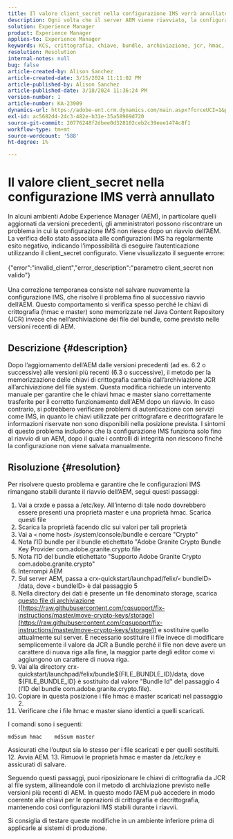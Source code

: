 ```yaml
---
title: Il valore client_secret nella configurazione IMS verrà annullato
description: Ogni volta che il server AEM viene riavviato, la configurazione IMS smetterà di funzionare e l’utente deve entrare nella configurazione e salvarla nuovamente.
solution: Experience Manager
product: Experience Manager
applies-to: Experience Manager
keywords: KCS, crittografia, chiave, bundle, archiviazione, jcr, hmac, master
resolution: Resolution
internal-notes: null
bug: false
article-created-by: Alison Sanchez
article-created-date: 3/15/2024 11:11:02 PM
article-published-by: Alison Sanchez
article-published-date: 3/18/2024 11:36:24 PM
version-number: 1
article-number: KA-23909
dynamics-url: https://adobe-ent.crm.dynamics.com/main.aspx?forceUCI=1&pagetype=entityrecord&etn=knowledgearticle&id=10374947-21e3-ee11-904c-6045bd006b25
exl-id: ac5682d4-24c3-482e-b31e-35a58969d720
source-git-commit: 20776248f2dbee0d328102ceb2c39eee1474c8f1
workflow-type: tm+mt
source-wordcount: '588'
ht-degree: 1%

---
```


# Il valore client_secret nella configurazione IMS verrà annullato


In alcuni ambienti Adobe Experience Manager (AEM), in particolare quelli aggiornati da versioni precedenti, gli amministratori possono riscontrare un problema in cui la configurazione IMS non riesce dopo un riavvio dell’AEM. La verifica dello stato associata alle configurazioni IMS ha regolarmente esito negativo, indicando l’impossibilità di eseguire l’autenticazione utilizzando il client_secret configurato. Viene visualizzato il seguente errore:
<br><br>{&quot;error&quot;:&quot;invalid_client&quot;,&quot;error_description&quot;:&quot;parametro client_secret non valido&quot;}<br><br>
Una correzione temporanea consiste nel salvare nuovamente la configurazione IMS, che risolve il problema fino al successivo riavvio dell’AEM. Questo comportamento si verifica spesso perché le chiavi di crittografia (hmac e master) sono memorizzate nel Java Content Repository (JCR) invece che nell’archiviazione dei file del bundle, come previsto nelle versioni recenti di AEM.

## Descrizione {#description}


Dopo l’aggiornamento dell’AEM dalle versioni precedenti (ad es. 6.2 o successive) alle versioni più recenti (6.3 o successive), il metodo per la memorizzazione delle chiavi di crittografia cambia dall’archiviazione JCR all’archiviazione del file system. Questa modifica richiede un intervento manuale per garantire che le chiavi hmac e master siano correttamente trasferite per il corretto funzionamento dell&#39;AEM dopo un riavvio. In caso contrario, si potrebbero verificare problemi di autenticazione con servizi come IMS, in quanto le chiavi utilizzate per crittografare e decrittografare le informazioni riservate non sono disponibili nella posizione prevista. I sintomi di questo problema includono che la configurazione IMS funziona solo fino al riavvio di un AEM, dopo il quale i controlli di integrità non riescono finché la configurazione non viene salvata manualmente.


## Risoluzione {#resolution}


Per risolvere questo problema e garantire che le configurazioni IMS rimangano stabili durante il riavvio dell’AEM, segui questi passaggi:

1. Vai a crxde e passa a /etc/key. All’interno di tale nodo dovrebbero essere presenti una proprietà master e una proprietà hmac. Scarica questi file
2. Scarica la proprietà facendo clic sui valori per tali proprietà
3. Vai a `<` nome host`>` /system/console/bundle e cercare &quot;Crypto&quot;
4. Nota l’ID bundle per il bundle etichettato &quot;Adobe Granite Crypto Bundle Key Provider com.adobe.granite.crypto.file
5. Nota l’ID del bundle etichettato &quot;Supporto Adobe Granite Crypto com.adobe.granite.crypto&quot;
6. Interrompi AEM
7. Sul server AEM, passa a crx-quickstart/launchpad/felix/`<` bundleID`>` /data, dove `<` bundleID`>`  è dal passaggio 5
8. Nella directory dei dati è presente un file denominato storage, scarica [questo file di archiviazione](https://raw.githubusercontent.com/cqsupport/fix-instructions/master/move-crypto-keys/storage) ([https://raw.githubusercontent.com/cqsupport/fix-instructions/master/move-crypto-keys/storage](https://raw.githubusercontent.com/cqsupport/fix-instructions/master/move-crypto-keys/storage)) e sostituire quello attualmente sul server. È necessario sostituire il file invece di modificare semplicemente il valore da JCR a Bundle perché il file non deve avere un carattere di nuova riga alla fine, la maggior parte degli editor come vi aggiungono un carattere di nuova riga.
9. Vai alla directory crx-quickstart/launchpad/felix/bundle${FILE_BUNDLE_ID}/data, dove ${FILE_BUNDLE_ID} è sostituito dal valore &quot;Bundle Id&quot; del passaggio 4 (l’ID del bundle com.adobe.granite.crypto.file).
10. Copiare in questa posizione i file hmac e master scaricati nel passaggio 2.
11. Verificare che i file hmac e master siano identici a quelli scaricati.

   I comandi sono i seguenti:




   ```
   md5sum hmac    md5sum master
   ```



   Assicurati che l’output sia lo stesso per i file scaricati e per quelli sostituiti.
12. Avvia AEM.
13. Rimuovi le proprietà hmac e master da /etc/key e assicurati di salvare.


Seguendo questi passaggi, puoi riposizionare le chiavi di crittografia da JCR al file system, allineandole con il metodo di archiviazione previsto nelle versioni più recenti di AEM. In questo modo l’AEM può accedere in modo coerente alle chiavi per le operazioni di crittografia e decrittografia, mantenendo così configurazioni IMS stabili durante i riavvii.

Si consiglia di testare queste modifiche in un ambiente inferiore prima di applicarle ai sistemi di produzione.
